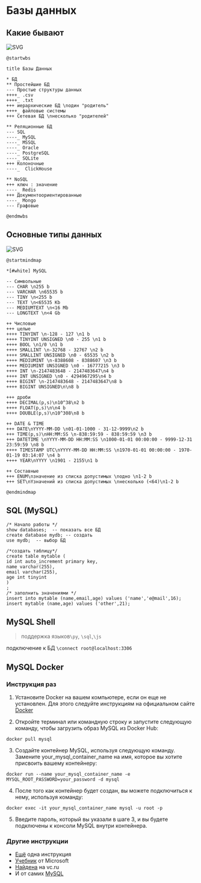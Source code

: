 # Базы данных
## Какие бывают

![SVG](https://www.plantuml.com/plantuml/svg/NLBDJi904BxlKsmuOke3U2Bnua7yaQi9GMX88zA4hZ_UG41CQYH6JbxKDo14mb9eds7cZPpPNQ2Hotoxiz_F32r5gjPHzrUH42fGBL_2EqnXWR642O4KKennA4IH6nDHfFg5NSYmXqymXoM-W8QvRNgUb-jYJFS6TB4F2TK-8TBzpUdkqQygz-lHtGQg1yLGiYn9JOap18qZElKWsPh9opPa9AKXbGMsP6mYhV2ruCHmG5PBM55tvkA0TidN65kV7rBcYnbvZRVQgVFBM8_hVnSUlY3CGhwDwnYVGKDcHyklf79-pDMhol9Z3bTs-BHJgxTyTpWB8zNi-BikeK3vDkmd1p8c6OwiaNib3rj1_Veel8rya-ea99wqh8JYlU587aXO47NAswIgj-GBln54zks4r1FimvgVqAWPENL1kvCcdF6gY9vtBuVjPiXOmeVvrmQRdGjHyjkD6_h2_W00)

```
@startwbs

title Базы Данных

* БД
** Простейшие БД
--- Простые структуры данных
++++_ .csv
++++_ .txt
+++ иерархические БД \nодин "родитель"
++++_ файловые системы
+++ Сетевая БД \nнесколько "родителей"

** Реляционные БД
--- SQL
----_ MySQL
----_ MSSQL
----_ Oracle
----_ PostgreSQL
----_ SQLite
+++ Колоночные
----_  ClickHouse

** NoSQL 
+++ ключ : значение
----_ Redis
+++ Документоориентированные
----_ Mongo
--- Графовые

@endmwbs
```

## Основные типы данных

![SVG](https://www.plantuml.com/plantuml/svg/ZLJTJjH05BxVfvZ4n81huqp_st11eNLfx7ILTet4rGG2YLpG424nteb6lS2NuCfR96nOHU0LJj_8CzDf7HgDRffjptU-ytsdvxHTFZZSV7sujrjjxstk3mRtdjzvyshtSES5uM-B9zbWO1W4Jc0EF-4Chk6o_W9NzJ7C43V8wbgqJgQLwJXaIm9FetM5kOvZjMYPvXi8BVtcbScpKY0Dwr43yYHE9xnDCPVmBI8JsJWVjR1DHeWEXaC2Ns5U7y4bTdKcEneYM7-26LoAa8XuABtJN9GQpFI9GPZfOS38rkty92_IKPx4cAF8mbPrrifud8du0TNHWaTPfiGjqtE5l3WB0xDFwZl8Ms-8JQlg_fMUR_c-IuLYSoKqBTJiCNkYpFKypsIEJbQ29hCzsxTSMsXsWJUjR9tOqxFDm0vSpmmSZRUIZlwbwUjSJNPQDJcvApYlt-7oli6yuSR9Qeh3MjY_Vx28KwOlBL-RuyDi79KgfpKJZoShMQBLKB-p875K9kGkxfWd63RnjDh0dy6v4SkxP0OUZ58gbeTNfX7WhpEMnKf-RItaF2mAjP_G2V30ikvQZRsr4gNabf-c82mDwKue3UM1Ki9Rz60nObfAL1kdK2pAY3ycatBrhyg1zmVb5cK1eLR8x50-KdRtz6qaqNgZA2Keaojr70pKDE44hkkZ-ZsSmXbSTQzSaa_uj88Bk8BJ-ZFCy3o76S6_2uBlvuryIt_0AUuRjtrJVv0Q-46fZ-kFw8NWETPS2rkZdNgHbDXCJ_Jx_uiYVoOOwfE5PxAmvDgBhSTWUQVQLX-zNm00)


```
@startmindmap

*[#white] MySQL

-- Символьные
--- CHAR \n255 b
--- VARCHAR \n65535 b
--- TINY \n<255 b
--- TEXT \n<65535 Kb
--- MEDIUMTEXT \n<16 Mb 
--- LONGTEXT \n<4 Gb 

++ Числовые
+++ целые 
++++ TINYINT \n-128 - 127 \n1 b
++++ TINYINT UNSIGNED \n0 - 255 \n1 b
++++ BOOL \n1/0 \n1 b
++++ SMALLINT \n-32768 - 32767 \n2 b
++++ SMALLINT UNSIGNED \n0 - 65535 \n2 b 
++++ MEDIUMINT \n-8388608 - 8388607 \n3 b
++++ MEDIUMINT UNSIGNED \n0 - 16777215 \n3 b
++++ INT \n-2147483648 - 2147483647\n4 b
++++ INT UNSIGNED \n0 - 4294967295\n4 b
++++ BIGINT \n-2147483648 - 2147483647\n8 b
++++ BIGINT UNSIGNED\n\n8 b

+++ дроби
++++ DECIMAL(p,s)\n10^38\n2 b
++++ FLOAT(p,s)\n\n4 b
++++ DOUBLE(p,s)\n10^308\n8 b

++ DATE & TIME
+++ DATE\nYYYY-MM-DD \n01-01-1000 - 31-12-9999\n2 b
+++ TIME(p,s)\nHH:MM:SS \n-838:59:59 - 838:59:59 \n3 b
+++ DATETIME \nYYYY-MM-DD HH:MM:SS \n1000-01-01 00:00:00 - 9999-12-31 23:59:59 \n8 b
++++ TIMESTAMP UTC\nYYYY-MM-DD HH:MM:SS \n1970-01-01 00:00:00 - 1970-01-19 03:14:07 \n4 b 
++++ YEAR\nYYYY \n1901 - 2155\n1 b

++ Составные
+++ ENUM\nзначение из списка допустимых \nодно \n1-2 b
+++ SET\nYзначений из списка допустимых \nнесколько (<64)\n1-2 b

@endmindmap
```
## SQL (MySQL)

```
/* Начало работы */
show databases;  -- показать все БД
create database mydb; -- создать
use mydb;  -- выбор БД

/*создать таблицу*/
create table mytable (
id int auto_increment primary key,
name varchar(255),
email varchar(255),
age int tinyint
)
;
/* заполнить значениями */
insert into mytable (name,email,age) values ('name','e@mail',16);
insert mytable (name,age) values ('other',21);

```

## MySQL Shell 
> поддержка языков`\py`, `\sql`,`\js` 

подключение к БД `\connect root@localhost:3306`

## MySQL Docker
### Инструкция раз
1. Установите Docker на вашем компьютере, если он еще не установлен. Для этого следуйте инструкциям на официальном сайте [Docker](https://docs.docker.com/get-docker/)

2. Откройте терминал или командную строку и запустите следующую команду, чтобы загрузить образ MySQL из Docker Hub:
```
docker pull mysql
```
3. Создайте контейнер MySQL, используя следующую команду. Замените your_mysql_container_name на имя, которое вы хотите присвоить вашему контейнеру:
```
docker run --name your_mysql_container_name -e MYSQL_ROOT_PASSWORD=your_password -d mysql
```
4. После того как контейнер будет создан, вы можете подключиться к нему, используя команду:
```
docker exec -it your_mysql_container_name mysql -u root -p
```
5. Введите пароль, который вы указали в шаге 3, и вы будете подключены к консоли MySQL внутри контейнера.

### Другие инструкции
- [Ещё](http://sysengineering.ru/notes/ispolzovanie-docker-dlya-mysql-servera) одна инструкция
- [Учебник](https://learn.microsoft.com/ru-ru/visualstudio/docker/tutorials/tutorial-multi-container-app-mysql) от Microsoft
- [Найдена](https://vc.ru/dev/218052-effektivnoe-ispolzovanie-docker) на vc.ru
- И от самих [MySQL](https://dev.mysql.com/doc/mysql-installation-excerpt/8.0/en/docker-mysql-getting-started.html)
